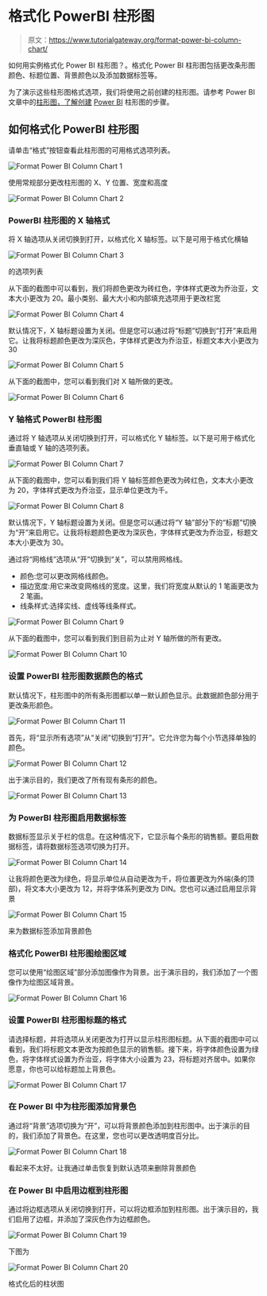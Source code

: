 # 格式化 PowerBI 柱形图

> 原文：<https://www.tutorialgateway.org/format-power-bi-column-chart/>

如何用实例格式化 Power BI 柱形图？。格式化 Power BI 柱形图包括更改条形图颜色、标题位置、背景颜色以及添加数据标签等。

为了演示这些柱形图格式选项，我们将使用之前创建的柱形图。请参考 Power BI 文章中的[柱形图，了解创建](https://www.tutorialgateway.org/column-chart-in-power-bi/) [Power BI](https://www.tutorialgateway.org/power-bi-tutorial/) 柱形图的步骤。

## 如何格式化 PowerBI 柱形图

请单击“格式”按钮查看此柱形图的可用格式选项列表。

![Format Power BI Column Chart 1](img/e11284adafd6d87d3c005e42a47f16f9.png)

使用常规部分更改柱形图的 X、Y 位置、宽度和高度

![Format Power BI Column Chart 2](img/2dfa8b695a317b9631c57b4a62b85569.png)

### PowerBI 柱形图的 X 轴格式

将 X 轴选项从关闭切换到打开，以格式化 X 轴标签。以下是可用于格式化横轴

![Format Power BI Column Chart 3](img/f9531880e08490766e450d1e2f030bd2.png)

的选项列表

从下面的截图中可以看到，我们将颜色更改为砖红色，字体样式更改为乔治亚，文本大小更改为 20。最小类别、最大大小和内部填充选项用于更改栏宽

![Format Power BI Column Chart 4](img/291737fe197517fa9805642d48137021.png)

默认情况下，X 轴标题设置为关闭。但是您可以通过将“标题”切换到“打开”来启用它。让我将标题颜色更改为深灰色，字体样式更改为乔治亚，标题文本大小更改为 30

![Format Power BI Column Chart 5](img/cfefc12d8cc86a10ef755c8944fea06c.png)

从下面的截图中，您可以看到我们对 X 轴所做的更改。

![Format Power BI Column Chart 6](img/ddd0d5af3d2b884162b7f79b4b37e161.png)

### Y 轴格式 PowerBI 柱形图

通过将 Y 轴选项从关闭切换到打开，可以格式化 Y 轴标签。以下是可用于格式化垂直轴或 Y 轴的选项列表。

![Format Power BI Column Chart 7](img/6cfaa284f40ee8813cf4ed48276a9cf1.png)

从下面的截图中，您可以看到我们将 Y 轴标签颜色更改为砖红色，文本大小更改为 20，字体样式更改为乔治亚，显示单位更改为千。

![Format Power BI Column Chart 8](img/ddfa4e9384d77822791eb3a2901dc56a.png)

默认情况下，Y 轴标题设置为关闭。但是您可以通过将“Y 轴”部分下的“标题”切换为“开”来启用它。让我将标题颜色更改为深灰色，字体样式更改为乔治亚，标题文本大小更改为 30。

通过将“网格线”选项从“开”切换到“关”，可以禁用网格线。

*   颜色:您可以更改网格线颜色。
*   描边宽度:用它来改变网格线的宽度。这里，我们将宽度从默认的 1 笔画更改为 2 笔画。
*   线条样式:选择实线、虚线等线条样式。

![Format Power BI Column Chart 9](img/089f39557c0e685c1b1eed86bebd95ee.png)

从下面的截图中，您可以看到我们到目前为止对 Y 轴所做的所有更改。

![Format Power BI Column Chart 10](img/c778e7a2822eb6deabed38917936ee3d.png)

### 设置 PowerBI 柱形图数据颜色的格式

默认情况下，柱形图中的所有条形图都以单一默认颜色显示。此数据颜色部分用于更改条形颜色。

![Format Power BI Column Chart 11](img/c7faa158fd3165c4fbd6e0bacbfeefc2.png)

首先，将“显示所有选项”从“关闭”切换到“打开”。它允许您为每个小节选择单独的颜色。

![Format Power BI Column Chart 12](img/9a78ac8286584ec3aad9c3f3dc3083ab.png)

出于演示目的，我们更改了所有现有条形的颜色。

![Format Power BI Column Chart 13](img/1658028bee79617dd274a4c920941718.png)

### 为 PowerBI 柱形图启用数据标签

数据标签显示关于栏的信息。在这种情况下，它显示每个条形的销售额。要启用数据标签，请将数据标签选项切换为打开。

![Format Power BI Column Chart 14](img/b8902adf18e53a4bd9c7292a887aa3a6.png)

让我将颜色更改为绿色，将显示单位从自动更改为千，将位置更改为外端(条的顶部)，将文本大小更改为 12，并将字体系列更改为 DIN。您也可以通过启用显示背景

![Format Power BI Column Chart 15](img/23b4d37ab2c3bfe26e42e0cac9e15a5f.png)

来为数据标签添加背景颜色

### 格式化 PowerBI 柱形图绘图区域

您可以使用“绘图区域”部分添加图像作为背景。出于演示目的，我们添加了一个图像作为绘图区域背景。

![Format Power BI Column Chart 16](img/7abe2a71b2165531f6f0bf8da1482f5b.png)

### 设置 PowerBI 柱形图标题的格式

请选择标题，并将选项从关闭更改为打开以显示柱形图标题。从下面的截图中可以看到，我们将标题文本更改为按颜色显示的销售额。接下来，将字体颜色设置为绿色，将字体样式设置为乔治亚，将字体大小设置为 23，将标题对齐居中。如果你愿意，你也可以给标题加上背景色。

![Format Power BI Column Chart 17](img/8df2cb0294e572935419d137c8aa5943.png)

### 在 Power BI 中为柱形图添加背景色

通过将“背景”选项切换为“开”，可以将背景颜色添加到柱形图中。出于演示的目的，我们添加了背景色。在这里，您也可以更改透明度百分比。

![Format Power BI Column Chart 18](img/5743309b5d8e02e1ed977ba5d83971bf.png)

看起来不太好。让我通过单击恢复到默认选项来删除背景颜色

### 在 Power BI 中启用边框到柱形图

通过将边框选项从关闭切换到打开，可以将边框添加到柱形图。出于演示目的，我们启用了边框，并添加了深灰色作为边框颜色。

![Format Power BI Column Chart 19](img/3f20333daad8f62e1ed744639e205ca9.png)

下图为

![Format Power BI Column Chart 20](img/abc2d1be1d43e417f2ae8cecbecc8e11.png)

格式化后的柱状图
